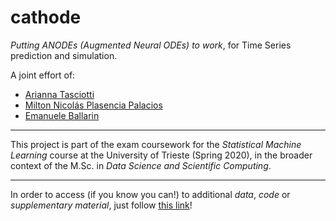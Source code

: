 # cathode

*Putting ANODEs (Augmented Neural ODEs) to work*, for Time Series prediction and simulation.

A joint effort of:
- [Arianna Tasciotti](https://github.com/ariannatasciotti)
- [Milton Nicolás Plasencia Palacios](https://github.com/nickplas)
- [Emanuele Ballarin](https://github.com/emaballarin)

---
This project is part of the exam coursework for the *Statistical Machine Learning* course at the University of Trieste (Spring 2020), in the broader context of the M.Sc. in *Data Science and Scientific Computing*.

---

In order to access (if you know you can!) to additional *data*, *code* or *supplementary material*, just follow [this link](https://drive.google.com/drive/folders/1FjxYK7QlstAFrrgn_EEV_HRXyWx0q2JH?usp=sharing)!

